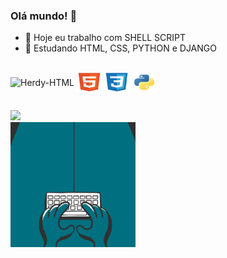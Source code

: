### Olá mundo! 👋

- 🔭 Hoje eu trabalho com SHELL SCRIPT
- 🌱 Estudando HTML, CSS, PYTHON e DJANGO

<div style="display: inline_block"><br>
  <img align="center" alt="Herdy-HTML" height="30" width="40" src="https://c0.klipartz.com/pngpicture/330/276/gratis-png-bash-shell-script-bourne-shell-scripting-lenguaje-unix-shell-shell.png">
  <img align="center" alt="Herdy-HTML" height="30" width="40" src="https://raw.githubusercontent.com/devicons/devicon/master/icons/html5/html5-original.svg">
  <img align="center" alt="Herdy-CSS" height="30" width="40" src="https://raw.githubusercontent.com/devicons/devicon/master/icons/css3/css3-original.svg">
  <img align="center" alt="Herdy-Python" height="30" width="40" src="https://raw.githubusercontent.com/devicons/devicon/master/icons/python/python-original.svg">
</div>

##

<div> 
  <a href="https://www.linkedin.com/in/ramon-herdy-617187171" target="_blank"><img src="https://img.shields.io/badge/-LinkedIn-%230077B5?style=for-the-badge&logo=linkedin&logoColor=white" target="_blank"></a> 
</div>

  <img align="center" alt="GIF" width="200" src="https://github.com/Herdy721/Herdy721/blob/main/coding.gif?raw=true">
